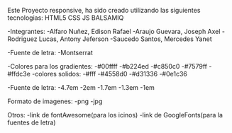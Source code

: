 Este Proyecto responsive, ha sido creado utilizando las siguientes tecnologias: HTML5 CSS JS BALSAMIQ

-Integrantes:
-Alfaro Nuñez, Edison Rafael
-Araujo Guevara, Joseph Axel
-Rodriguez Lucas, Antony Jeferson
-Saucedo Santos, Mercedes Yanet


-Fuente de letra:
-Montserrat

-Colores para los gradientes:
-#00ffff
-#b224ed
-#c850c0
-#7579ff
-#ffdc3e
-colores solidos:
-#fff
-#4558d0
-#d31336
-#0e1c36

-Fuente de letra:
-4.7em
-2em
-1.7em
-1.3em
-1em

Formato de imagenes:
-png
-jpg

Otros:
-link de fontAwesome(para los icinos)
-link de GoogleFonts(para la fuentes de letra)
